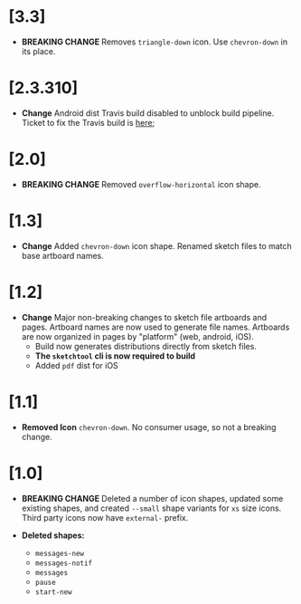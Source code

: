 
# [3.3]

- **BREAKING CHANGE** Removes `triangle-down` icon. Use `chevron-down` in its place.

# [2.3.310]

- **Change** Android dist Travis build disabled to unblock build pipeline.
  Ticket to fix the Travis build is [here](https://meetup.atlassian.net/browse/ICONS-3);

# [2.0]

- **BREAKING CHANGE** Removed `overflow-horizontal` icon shape.

# [1.3]

- **Change** Added `chevron-down` icon shape. Renamed sketch files to match base
  artboard names.

# [1.2]

- **Change** Major non-breaking changes to sketch file artboards and pages.
  Artboard names are now used to generate file names. Artboards are now organized
  in pages by "platform" (web, android, iOS).
	- Build now generates distributions directly from sketch files.
	- **The `sketchtool` cli is now required to build**
	- Added `pdf` dist for iOS

# [1.1]

- **Removed Icon** `chevron-down`. No consumer usage, so not a breaking change.

# [1.0]

- **BREAKING CHANGE** Deleted a number of icon shapes, updated some existing shapes,
  and created `--small` shape variants for `xs` size icons. Third party icons now
  have `external-` prefix.

- **Deleted shapes:**
	- `messages-new`
	- `messages-notif`
	- `messages`
	- `pause`
	- `start-new`
